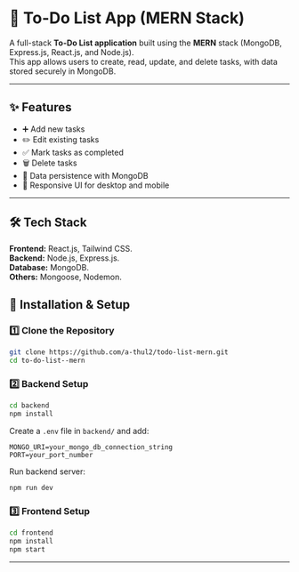 # 📝 To-Do List App (MERN Stack)

A full-stack **To-Do List application** built using the **MERN** stack (MongoDB, Express.js, React.js, and Node.js).  
This app allows users to create, read, update, and delete tasks, with data stored securely in MongoDB.

---

## ✨ Features
- ➕ Add new tasks
- ✏️ Edit existing tasks
- ✅ Mark tasks as completed
- 🗑 Delete tasks
- 💾 Data persistence with MongoDB
- 📱 Responsive UI for desktop and mobile

---

## 🛠 Tech Stack
**Frontend:** React.js, Tailwind CSS.  
**Backend:** Node.js, Express.js.  
**Database:** MongoDB.   
**Others:** Mongoose, Nodemon.  


## 🚀 Installation & Setup

### 1️⃣ Clone the Repository
```bash
git clone https://github.com/a-thul2/todo-list-mern.git
cd to-do-list--mern
```

### 2️⃣ Backend Setup
```bash
cd backend
npm install
```
Create a `.env` file in `backend/` and add:
```
MONGO_URI=your_mongo_db_connection_string
PORT=your_port_number
```
Run backend server:
```bash
npm run dev
```

### 3️⃣ Frontend Setup
```bash
cd frontend
npm install
npm start
```

---

